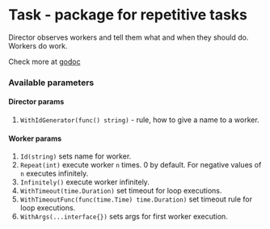 # Task - package for repetitive tasks

Director observes workers and tell them what and when they should do.
Workers do work.

Check more at [godoc](https://godoc.org/github.com/vetcher/task)

### Available parameters

#### Director params

1. `WithIdGenerator(func() string)` - rule, how to give a name to a worker.

#### Worker params
1. `Id(string)` sets name for worker.
2. `Repeat(int)` execute worker `n` times. 0 by default. For negative values of `n` executes infinitely.
3. `Infinitely()` execute worker infinitely.
4. `WithTimeout(time.Duration)` set timeout for loop executions.
5. `WithTimeoutFunc(func(time.Time) time.Duration)` set timeout rule for loop executions.
6. `WithArgs(...interface{})` sets args for first worker execution.
